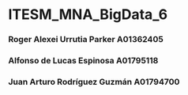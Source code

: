# ITESM_MNA_BigData_6

### Roger Alexei Urrutia Parker A01362405
### Alfonso de Lucas Espinosa A01795118
### Juan Arturo Rodríguez Guzmán A01794700

